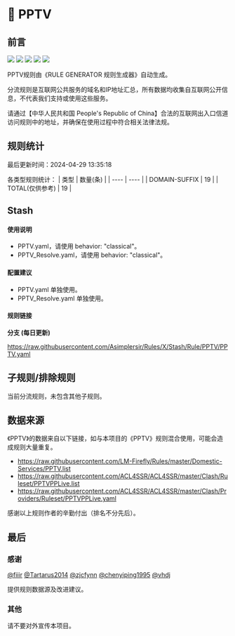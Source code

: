 # 🧸 PPTV

## 前言

![](https://shields.io/badge/-移除重复规则-ff69b4) ![](https://shields.io/badge/-DOMAIN与DOMAIN--SUFFIX合并-green) ![](https://shields.io/badge/-DOMAIN--SUFFIX间合并-critical) ![](https://shields.io/badge/-DOMAIN--SUFFIX与DOMAIN--KEYWORD合并-blue) ![](https://shields.io/badge/-IP--CIDR(6)合并-blueviolet) 

PPTV规则由《RULE GENERATOR 规则生成器》自动生成。

分流规则是互联网公共服务的域名和IP地址汇总，所有数据均收集自互联网公开信息，不代表我们支持或使用这些服务。

请通过【中华人民共和国 People's Republic of China】合法的互联网出入口信道访问规则中的地址，并确保在使用过程中符合相关法律法规。

## 规则统计

最后更新时间：2024-04-29 13:35:18

各类型规则统计：
| 类型 | 数量(条)  | 
| ---- | ----  |
| DOMAIN-SUFFIX | 19  | 
| TOTAL(仅供参考) | 19  | 


## Stash 

#### 使用说明
- PPTV.yaml，请使用 behavior: "classical"。
- PPTV_Resolve.yaml，请使用 behavior: "classical"。

#### 配置建议
- PPTV.yaml 单独使用。
- PPTV_Resolve.yaml 单独使用。

#### 规则链接
**分支 (每日更新)**

https://raw.githubusercontent.com/Asimplersir/Rules/X/Stash/Rule/PPTV/PPTV.yaml











## 子规则/排除规则


当前分流规则，未包含其他子规则。

## 数据来源

《PPTV》的数据来自以下链接，如与本项目的《PPTV》规则混合使用，可能会造成规则大量重复。

- https://raw.githubusercontent.com/LM-Firefly/Rules/master/Domestic-Services/PPTV.list
- https://raw.githubusercontent.com/ACL4SSR/ACL4SSR/master/Clash/Ruleset/PPTVPPLive.list
- https://raw.githubusercontent.com/ACL4SSR/ACL4SSR/master/Clash/Providers/Ruleset/PPTVPPLive.yaml


感谢以上规则作者的辛勤付出（排名不分先后）。

## 最后

### 感谢

[@fiiir](https://github.com/fiiir) [@Tartarus2014](https://github.com/Tartarus2014) [@zjcfynn](https://github.com/zjcfynn) [@chenyiping1995](https://github.com/chenyiping1995) [@vhdj](https://github.com/vhdj)

提供规则数据源及改进建议。

### 其他

请不要对外宣传本项目。